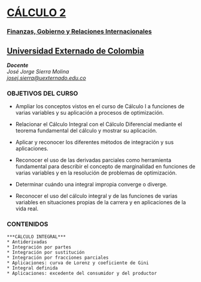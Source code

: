 # [CÁLCULO 2](https://twitter.com/Calculo2_UEC)
### [Finanzas, Gobierno y Relaciones Internacionales](https://www.uexternado.edu.co/finanzas-gobierno-y-relaciones-internacionales/)
## [Universidad Externado de Colombia](https://www.uexternado.edu.co/)
 
***Docente***  
*José Jorge Sierra Molina*  
*josej.sierra@uexternado.edu.co*

### OBJETIVOS DEL CURSO
*	Ampliar los conceptos vistos en el curso de Cálculo I a funciones de varias variables y su aplicación a procesos de optimización.

*	Relacionar el Cálculo Integral con el Cálculo Diferencial mediante el teorema fundamental del cálculo y mostrar su aplicación. 

*	Aplicar y reconocer los diferentes métodos de integración y sus aplicaciones.

*	Reconocer el uso de las derivadas parciales como herramienta fundamental para describir el concepto de marginalidad en funciones de varias variables y en la resolución de problemas de optimización.

*	Determinar cuándo una integral impropia converge o diverge.

*	Reconocer el uso del cálculo integral y de las funciones de varias variables en situaciones propias de la carrera y en aplicaciones de la vida real.

### CONTENIDOS
```
***CÁLCULO INTEGRAL***
* Antiderivadas
* Integración por partes
* Integración por sustitución
* Integración por fracciones parciales
* Aplicaciones: curva de Lorenz y coeficiente de Gini
* Integral definida
* Aplicaciones: excedente del consumidor y del productor
```
